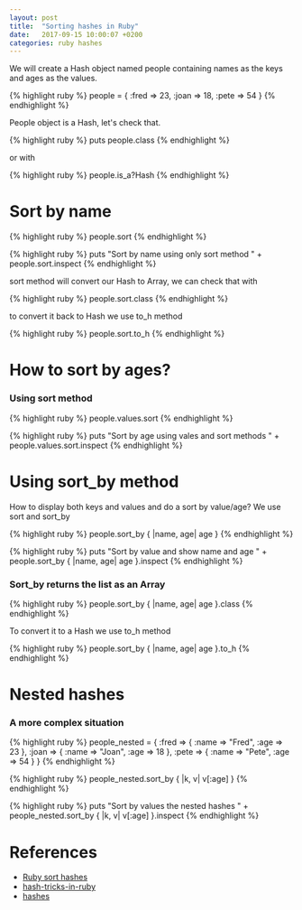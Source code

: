 ```yaml
---
layout: post
title:  "Sorting hashes in Ruby"
date:   2017-09-15 10:00:07 +0200
categories: ruby hashes
---
```


We will create a Hash object named people containing names as the keys and ages
as the values.

{% highlight ruby %}
people = {
  :fred => 23,
  :joan => 18,
  :pete => 54
}
{% endhighlight %}

People object is a Hash, let's check that.

{% highlight ruby %}
puts people.class
{% endhighlight %}

or with

{% highlight ruby %}
people.is_a?Hash
{% endhighlight %}


# Sort by name

{% highlight ruby %}
people.sort
{% endhighlight %}

{% highlight ruby %}
puts "Sort by name using only sort method " + people.sort.inspect
{% endhighlight %}

sort method will convert our Hash to Array, we can check that with

{% highlight ruby %}
people.sort.class
{% endhighlight %}

to convert it back to Hash we use to_h method

{% highlight ruby %}
people.sort.to_h
{% endhighlight %}


# How to sort by ages?

### Using sort method

{% highlight ruby %}
people.values.sort
{% endhighlight %}

{% highlight ruby %}
puts "Sort by age using vales and sort methods " + people.values.sort.inspect
{% endhighlight %}


# Using sort_by method

How to display both keys and values and do a sort by value/age?
We use sort and sort_by

{% highlight ruby %}
people.sort_by { |name, age| age }
{% endhighlight %}


{% highlight ruby %}
puts "Sort by value and show name and age " + people.sort_by { |name, age| age }.inspect
{% endhighlight %}


### Sort_by returns the list as an Array

{% highlight ruby %}
people.sort_by { |name, age| age }.class
{% endhighlight %}

To convert it to a Hash we use to_h method

{% highlight ruby %}
people.sort_by { |name, age| age }.to_h
{% endhighlight %}


# Nested hashes
### A more complex situation

{% highlight ruby %}
people_nested = {
  :fred => { :name => "Fred", :age => 23 },
  :joan => { :name => "Joan", :age => 18 },
  :pete => { :name => "Pete", :age => 54 }
}
{% endhighlight %}


{% highlight ruby %}
people_nested.sort_by { |k, v| v[:age] }
{% endhighlight %}


{% highlight ruby %}
puts "Sort by values the nested hashes " + people_nested.sort_by { |k, v| v[:age] }.inspect
{% endhighlight %}


# References

* [Ruby sort hashes][ruby-sort-hash]
* [hash-tricks-in-ruby][hash-tricks-in-ruby]
* [hashes][hashes]



[ruby-sort-hash]: http://www.rubyinside.com/how-to/ruby-sort-hash
[hash-tricks-in-ruby]: http://thirtysixthspan.com/posts/hash-tricks-in-ruby
[hashes]: https://launchschool.com/books/ruby/read/hashes
